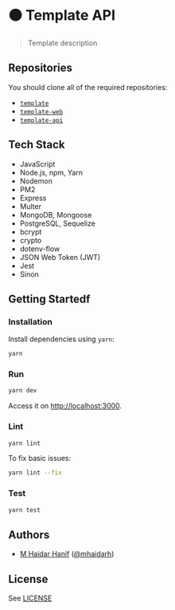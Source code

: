 # ⚫ Template API

> Template description

## Repositories

You should clone all of the required repositories:

- [`template`](https://github.com/azobu-projects/template)
- [`template-web`](https://github.com/azobu-projects/template-web)
- [`template-api`](https://github.com/azobu-projects/template-api)

## Tech Stack

- JavaScript
- Node.js, npm, Yarn
- Nodemon
- PM2
- Express
- Multer
- MongoDB, Mongoose
- PostgreSQL, Sequelize
- bcrypt
- crypto
- dotenv-flow
- JSON Web Token (JWT)
- Jest
- Sinon

## Getting Startedf

### Installation

Install dependencies using `yarn`:

```sh
yarn
```

### Run

```sh
yarn dev
```

Access it on <http://localhost:3000>.

### Lint

```sh
yarn lint
```

To fix basic issues:

```sh
yarn lint --fix
```

### Test

```sh
yarn test
```

## Authors

- [M Haidar Hanif](https://mhaidarhanif.com) ([@mhaidarh](https:/github.com/mhaidarh))

## License

See [LICENSE](./LICENSE)
